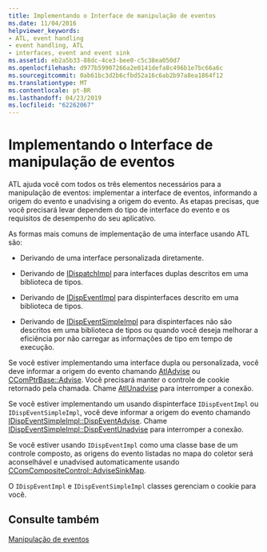 ```yaml
---
title: Implementando o Interface de manipulação de eventos
ms.date: 11/04/2016
helpviewer_keywords:
- ATL, event handling
- event handling, ATL
- interfaces, event and event sink
ms.assetid: eb2a5b33-88dc-4ce3-bee0-c5c38ea050d7
ms.openlocfilehash: d977b59907266a2e0141defa8c496b1e7bc66a6c
ms.sourcegitcommit: 0ab61bc3d2b6cfbd52a16c6ab2b97a8ea1864f12
ms.translationtype: MT
ms.contentlocale: pt-BR
ms.lasthandoff: 04/23/2019
ms.locfileid: "62262067"
---
```

# <a name="implementing-the-event-handling-interface"></a>Implementando o Interface de manipulação de eventos

ATL ajuda você com todos os três elementos necessários para a manipulação de eventos: implementar a interface de eventos, informando a origem do evento e unadvising a origem do evento. As etapas precisas, que você precisará levar dependem do tipo de interface do evento e os requisitos de desempenho do seu aplicativo.

As formas mais comuns de implementação de uma interface usando ATL são:

- Derivando de uma interface personalizada diretamente.

- Derivando de [IDispatchImpl](../atl/reference/idispatchimpl-class.md) para interfaces duplas descritos em uma biblioteca de tipos.

- Derivando de [IDispEventImpl](../atl/reference/idispeventimpl-class.md) para dispinterfaces descrito em uma biblioteca de tipos.

- Derivando de [IDispEventSimpleImpl](../atl/reference/idispeventsimpleimpl-class.md) para dispinterfaces não são descritos em uma biblioteca de tipos ou quando você deseja melhorar a eficiência por não carregar as informações de tipo em tempo de execução.

Se você estiver implementando uma interface dupla ou personalizada, você deve informar a origem do evento chamando [AtlAdvise](reference/connection-point-global-functions.md#atladvise) ou [CComPtrBase::Advise](../atl/reference/ccomptrbase-class.md#advise). Você precisará manter o controle de cookie retornado pela chamada. Chame [AtlUnadvise](reference/connection-point-global-functions.md#atlunadvise) para interromper a conexão.

Se você estiver implementando um usando dispinterface `IDispEventImpl` ou `IDispEventSimpleImpl`, você deve informar a origem do evento chamando [IDispEventSimpleImpl::DispEventAdvise](../atl/reference/idispeventsimpleimpl-class.md#dispeventadvise). Chame [IDispEventSimpleImpl::DispEventUnadvise](../atl/reference/idispeventsimpleimpl-class.md#dispeventunadvise) para interromper a conexão.

Se você estiver usando `IDispEventImpl` como uma classe base de um controle composto, as origens do evento listadas no mapa do coletor será aconselhável e unadvised automaticamente usando [CComCompositeControl::AdviseSinkMap](../atl/reference/ccomcompositecontrol-class.md#advisesinkmap).

O `IDispEventImpl` e `IDispEventSimpleImpl` classes gerenciam o cookie para você.

## <a name="see-also"></a>Consulte também

[Manipulação de eventos](../atl/event-handling-and-atl.md)
